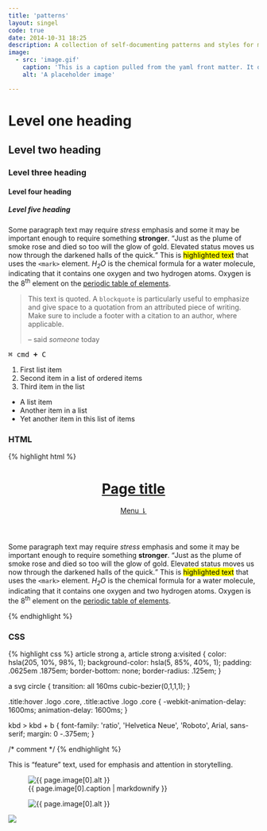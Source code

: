 ```yaml
---
title: 'patterns'
layout: singel
code: true
date: 2014-10-31 18:25
description: A collection of self-documenting patterns and styles for my website.
image:
  - src: 'image.gif'
    caption: 'This is a caption pulled from the yaml front matter. It describes the image in the same `figure` element.'
    alt: 'A placeholder image'

---
```


<h1>Level one heading</h1>

<h2>Level two heading</h2>

<h3>Level three heading</h3>

<h4>Level four heading</h4>

<h5>Level five heading</h5>

<p>Some paragraph text may require <em>stress</em> emphasis and some it may be important enough to require something <strong>stronger</strong>. <q>Just as the plume of smoke rose and died so too will the glow of gold. Elevated status moves us now through the darkened halls of the quick.</q> This is <mark>highlighted text</mark> that uses the <code>&lt;mark&gt;</code> element. <dfn>H<sub>2</sub>O</dfn> is the chemical formula for a water molecule, indicating that it contains one oxygen and two hydrogen atoms. Oxygen is the 8<sup>th</sup> element on the <a href="https://en.wikipedia.org/wiki/Periodic_table">periodic table of elements</a>.</p>

<blockquote><p>This text is quoted. A <code>blockquote</code> is particularly useful to emphasize and give space to a quotation from an attributed piece of writing. Make sure to include a footer with a citation to an author, where applicable.</p><footer>– said <cite>someone</cite> <time datetime="2014-11-24 15:07">today</time></footer></blockquote>

<kbd><kbd>⌘ cmd</kbd> <b class="kbd-plus">+</b> <kbd>C</kbd></kbd>

<ol>
<li>First list item</li>
<li>Second item in a list of ordered items</li>
<li>Third item in the list</li>
</ol>

<ul>
<li>A list item</li>
<li>Another item in a list</li>
<li>Yet another item in this list of items</li>
</ul>

### HTML

{% highlight html %}
<header class="site-header" id="top" role="banner">
  <a class="title" href="/">
    <h1>Page title</h1>
  </a>
  <nav class="top-menu">
    <a href="#navigation">Menu ⇂</a>
  </nav>
</header>

<p>Some paragraph text may require <em>stress</em> emphasis and some it may be important enough to require something <strong>stronger</strong>. <q>Just as the plume of smoke rose and died so too will the glow of gold. Elevated status moves us now through the darkened halls of the quick.</q> This is <mark>highlighted text</mark> that uses the <code>&lt;mark&gt;</code> element. <dfn>H<sub>2</sub>O</dfn> is the chemical formula for a water molecule, indicating that it contains one oxygen and two hydrogen atoms. Oxygen is the 8<sup>th</sup> element on the <a href="https://en.wikipedia.org/wiki/Periodic_table">periodic table of elements</a>.</p>

<!-- comment -->
{% endhighlight %}

### CSS

{% highlight css %}
article strong a,
article strong a:visited {
  color: hsla(205, 10%, 98%, 1);
  background-color: hsla(5, 85%, 40%, 1);
  padding: .0625em .1875em;
  border-bottom: none;
  border-radius: .125em;
}

a svg circle {
  transition: all 160ms cubic-bezier(0,1,1,1);
}

.title:hover .logo .core,
.title:active .logo .core {
  -webkit-animation-delay: 1600ms;
          animation-delay: 1600ms;
}

kbd > kbd + b {
  font-family: 'ratio', 'Helvetica Neue', 'Roboto', Arial, sans-serif;
  margin: 0 -.375em;
}

/* comment */
{% endhighlight %}

<div class="feature"><p>This is “feature” text, used for emphasis and attention in storytelling.</p></div>

<figure> 
  <img
    src="{{ site.image-url }}/{{ page.image[0].src }}" 
    sizes="{{ site.photo-sizes }}"  
    srcset="{% for srcset in site.srcset %}{{ site.image-url }}/{{ site.srcset[forloop.index0] }}/{{ page.image[0].src }} {{ site.srcset[forloop.index0] }}w{% if forloop.last == false %}, {% endif %}{% endfor %}"
    alt="{{ page.image[0].alt }}"
  >
  <figcaption>{{ page.image[0].caption | markdownify }}</figcaption>
</figure>

<figure>
  <img
    src="{{ site.image-url }}/{{ page.image[0].src }}" 
    alt="{{ page.image[0].alt }}"
  >
</figure>

<object type="image/svg+xml" data="{{ site.image-url }}/logo.svg"><img src="{{ site.image-url }}/logo-fallback.png"></object>